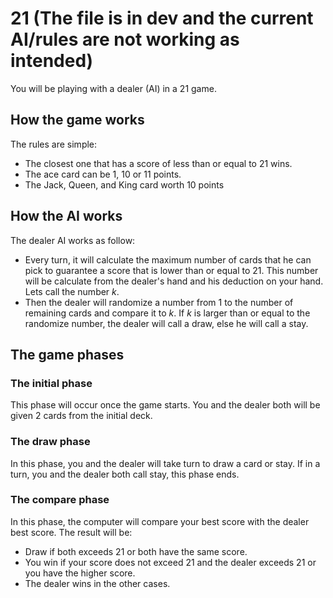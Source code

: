 # 21 (The file is in dev and the current AI/rules are not working as intended)
You will be playing with a dealer (AI) in a 21 game. 
## How the game works
The rules are simple: 
- The closest one that has a score of less than or equal to 21 wins. 
- The ace card can be 1, 10 or 11 points. 
- The Jack, Queen, and King card worth 10 points
## How the AI works
The dealer AI works as follow:
- Every turn, it will calculate the maximum number of cards that he can pick to guarantee a score that is lower than or equal to 21. This number will be calculate from the dealer's hand and his deduction on your hand. Lets call the number $k$.
- Then the dealer will randomize a number from 1 to the number of remaining cards and compare it to $k$. If $k$ is larger than or equal to the randomize number, the dealer will call a draw, else he will call a stay.
## The game phases
### The initial phase
This phase will occur once the game starts. You and the dealer both will be given 2 cards from the initial deck.
### The draw phase
In this phase, you and the dealer will take turn to draw a card or stay. If in a turn, you and the dealer both call stay, this phase ends.
### The compare phase
In this phase, the computer will compare your best score with the dealer best score. The result will be:
- Draw if both exceeds 21 or both have the same score.
- You win if your score does not exceed 21 and the dealer exceeds 21 or you have the higher score.
- The dealer wins in the other cases.
